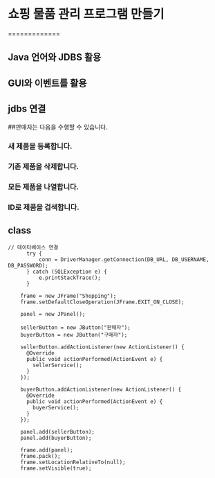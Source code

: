 # 쇼핑 물품 관리 프로그램 만들기
=============
## Java 언어와 JDBS 활용
## GUI와 이벤트를 활용
## jdbs 연결

##판매자는 다음을 수행할 수 있습니다.

### 새 제품을 등록합니다.
### 기존 제품을 삭제합니다.
### 모든 제품을 나열합니다.
### ID로 제품을 검색합니다.

## class
```
// 데이터베이스 연결
	  try {
          conn = DriverManager.getConnection(DB_URL, DB_USERNAME, DB_PASSWORD);
      } catch (SQLException e) {
          e.printStackTrace();
      }
	  
    frame = new JFrame("Shopping");
    frame.setDefaultCloseOperation(JFrame.EXIT_ON_CLOSE);

    panel = new JPanel();
    
    sellerButton = new JButton("판매자");
    buyerButton = new JButton("구매자");

    sellerButton.addActionListener(new ActionListener() {
      @Override
      public void actionPerformed(ActionEvent e) {
        sellerService();
      }
    });

    buyerButton.addActionListener(new ActionListener() {
      @Override
      public void actionPerformed(ActionEvent e) {
        buyerService();
      }
    });

    panel.add(sellerButton);
    panel.add(buyerButton);

    frame.add(panel);
    frame.pack();
    frame.setLocationRelativeTo(null);
    frame.setVisible(true);
```
